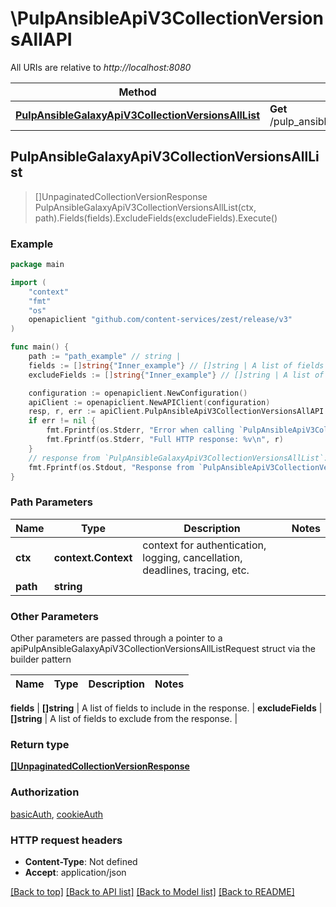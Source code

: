 # \PulpAnsibleApiV3CollectionVersionsAllAPI

All URIs are relative to *http://localhost:8080*

Method | HTTP request | Description
------------- | ------------- | -------------
[**PulpAnsibleGalaxyApiV3CollectionVersionsAllList**](PulpAnsibleApiV3CollectionVersionsAllAPI.md#PulpAnsibleGalaxyApiV3CollectionVersionsAllList) | **Get** /pulp_ansible/galaxy/{path}/api/v3/collection_versions/all/ | 



## PulpAnsibleGalaxyApiV3CollectionVersionsAllList

> []UnpaginatedCollectionVersionResponse PulpAnsibleGalaxyApiV3CollectionVersionsAllList(ctx, path).Fields(fields).ExcludeFields(excludeFields).Execute()





### Example

```go
package main

import (
    "context"
    "fmt"
    "os"
    openapiclient "github.com/content-services/zest/release/v3"
)

func main() {
    path := "path_example" // string | 
    fields := []string{"Inner_example"} // []string | A list of fields to include in the response. (optional)
    excludeFields := []string{"Inner_example"} // []string | A list of fields to exclude from the response. (optional)

    configuration := openapiclient.NewConfiguration()
    apiClient := openapiclient.NewAPIClient(configuration)
    resp, r, err := apiClient.PulpAnsibleApiV3CollectionVersionsAllAPI.PulpAnsibleGalaxyApiV3CollectionVersionsAllList(context.Background(), path).Fields(fields).ExcludeFields(excludeFields).Execute()
    if err != nil {
        fmt.Fprintf(os.Stderr, "Error when calling `PulpAnsibleApiV3CollectionVersionsAllAPI.PulpAnsibleGalaxyApiV3CollectionVersionsAllList``: %v\n", err)
        fmt.Fprintf(os.Stderr, "Full HTTP response: %v\n", r)
    }
    // response from `PulpAnsibleGalaxyApiV3CollectionVersionsAllList`: []UnpaginatedCollectionVersionResponse
    fmt.Fprintf(os.Stdout, "Response from `PulpAnsibleApiV3CollectionVersionsAllAPI.PulpAnsibleGalaxyApiV3CollectionVersionsAllList`: %v\n", resp)
}
```

### Path Parameters


Name | Type | Description  | Notes
------------- | ------------- | ------------- | -------------
**ctx** | **context.Context** | context for authentication, logging, cancellation, deadlines, tracing, etc.
**path** | **string** |  | 

### Other Parameters

Other parameters are passed through a pointer to a apiPulpAnsibleGalaxyApiV3CollectionVersionsAllListRequest struct via the builder pattern


Name | Type | Description  | Notes
------------- | ------------- | ------------- | -------------

 **fields** | **[]string** | A list of fields to include in the response. | 
 **excludeFields** | **[]string** | A list of fields to exclude from the response. | 

### Return type

[**[]UnpaginatedCollectionVersionResponse**](UnpaginatedCollectionVersionResponse.md)

### Authorization

[basicAuth](../README.md#basicAuth), [cookieAuth](../README.md#cookieAuth)

### HTTP request headers

- **Content-Type**: Not defined
- **Accept**: application/json

[[Back to top]](#) [[Back to API list]](../README.md#documentation-for-api-endpoints)
[[Back to Model list]](../README.md#documentation-for-models)
[[Back to README]](../README.md)

